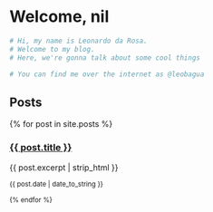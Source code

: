 # Welcome, nil
```ruby 
# Hi, my name is Leonardo da Rosa.
# Welcome to my blog.
# Here, we're gonna talk about some cool things

# You can find me over the internet as @leobagua
```

## Posts
{% for post in site.posts %}
<h3>
  <a href="{{ post.url }}">{{ post.title }}</a>
</h3>
{{ post.excerpt | strip_html }}
<p class="author">
  <small class="date">{{ post.date | date_to_string }}</span>
</p>
{% endfor %}
